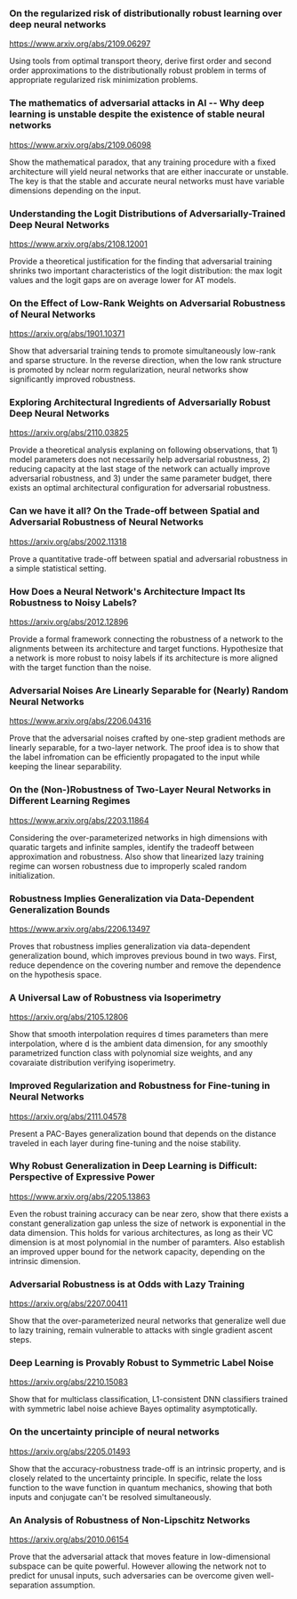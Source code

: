 ### On the regularized risk of distributionally robust learning over deep neural networks

<https://www.arxiv.org/abs/2109.06297>

Using tools from optimal transport theory, derive first order and second order approximations to the distributionally robust problem in terms of appropriate regularized risk minimization problems. 

### The mathematics of adversarial attacks in AI -- Why deep learning is unstable despite the existence of stable neural networks

<https://www.arxiv.org/abs/2109.06098>

Show the mathematical paradox, that any training procedure with a fixed architecture will yield neural networks that are either inaccurate or unstable. The key is that the stable and accurate neural networks must have variable dimensions depending on the input.

### Understanding the Logit Distributions of Adversarially-Trained Deep Neural Networks

<https://www.arxiv.org/abs/2108.12001>

Provide a theoretical justification for the finding that adversarial training shrinks two important characteristics of the logit distribution: the max logit values and the logit gaps are on average lower for AT models. 

### On the Effect of Low-Rank Weights on Adversarial Robustness of Neural Networks

<https://arxiv.org/abs/1901.10371>

Show that adversarial training tends to promote simultaneously low-rank and sparse structure. In the reverse direction, when the low rank structure is promoted by nclear norm regularization, neural networks show significantly improved robustness.

### Exploring Architectural Ingredients of Adversarially Robust Deep Neural Networks

<https://arxiv.org/abs/2110.03825>

Provide a theoretical analysis explaning on following observations, that 1) model parameters does not necessarily help adversarial robustness, 2) reducing capacity at the last stage of the network can actually improve adversarial robustness, and 3) under the same parameter budget, there exists an optimal architectural configuration for adversarial robustness.

### Can we have it all? On the Trade-off between Spatial and Adversarial Robustness of Neural Networks

<https://arxiv.org/abs/2002.11318>

Prove a quantitative trade-off between spatial and adversarial robustness in a simple statistical setting. 

### How Does a Neural Network's Architecture Impact Its Robustness to Noisy Labels?

<https://arxiv.org/abs/2012.12896>

Provide a formal framework connecting the robustness of a network to the alignments between its architecture and target functions. Hypothesize that a network is more robust to noisy labels if its architecture is more aligned with the target function than the noise.

### Adversarial Noises Are Linearly Separable for (Nearly) Random Neural Networks

<https://www.arxiv.org/abs/2206.04316>

Prove that the adversarial noises crafted by one-step gradient methods are linearly separable, for a two-layer network. The proof idea is to show that the label infromation can be efficiently propagated to the input while keeping the linear separability.

### On the (Non-)Robustness of Two-Layer Neural Networks in Different Learning Regimes

<https://www.arxiv.org/abs/2203.11864>

Considering the over-parameterized networks in high dimensions with quaratic targets and infinite samples, identify the tradeoff between approximation and robustness. Also show that linearized lazy training regime can worsen robustness due to improperly scaled random initialization.

### Robustness Implies Generalization via Data-Dependent Generalization Bounds

<https://www.arxiv.org/abs/2206.13497>

Proves that robustness implies generalization via data-dependent generalization bound, which improves previous bound in two ways. First, reduce dependence on the covering number and remove the dependence on the hypothesis space.

### A Universal Law of Robustness via Isoperimetry

<https://arxiv.org/abs/2105.12806>

Show that smooth interpolation requires d times parameters than mere interpolation, where d is the ambient data dimension, for any smoothly parametrized function class with polynomial size weights, and any covaraiate distribution verifying isoperimetry.

### Improved Regularization and Robustness for Fine-tuning in Neural Networks

<https://arxiv.org/abs/2111.04578>

Present a PAC-Bayes generalization bound that depends on the distance traveled in each layer during fine-tuning and the noise stability. 

### Why Robust Generalization in Deep Learning is Difficult: Perspective of Expressive Power

<https://www.arxiv.org/abs/2205.13863>

Even the robust training accuracy can be near zero, show that there exists a constant generalization gap unless the size of network is exponential in the data dimension. This holds for various architectures, as long as their VC dimension is at most polynomial in the number of paramters. Also establish an improved upper bound for the network capacity, depending on the intrinsic dimension.

### Adversarial Robustness is at Odds with Lazy Training

<https://arxiv.org/abs/2207.00411>

Show that the over-parameterized neural networks that generalize well due to lazy training, remain vulnerable to attacks with single gradient ascent steps.

### Deep Learning is Provably Robust to Symmetric Label Noise

<https://arxiv.org/abs/2210.15083>

Show that for multiclass classification, L1-consistent DNN classifiers trained with symmetric label noise achieve Bayes optimality asymptotically.

### On the uncertainty principle of neural networks

<https://arxiv.org/abs/2205.01493>

Show that the accuracy-robustness trade-off is an intrinsic property, and is closely related to the uncertainty principle. In specific, relate the loss function to the wave function in quantum mechanics, showing that both inputs and conjugate can't be resolved simultaneously.

### An Analysis of Robustness of Non-Lipschitz Networks

<https://arxiv.org/abs/2010.06154>

Prove that the adversarial attack that moves feature in low-dimensional subspace can be quite powerful. However allowing the network not to predict for unusal inputs, such adversaries can be overcome given well-separation assumption.